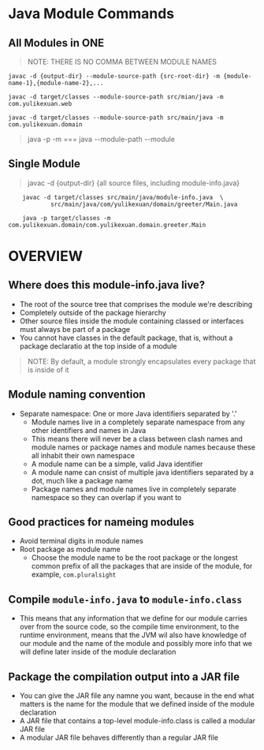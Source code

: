 # Java Module Commands

## All Modules in ONE 

> NOTE: THERE IS NO COMMA BETWEEN MODULE NAMES

``` 
javac -d {output-dir} --module-source-path {src-root-dir} -m {module-name-1},{module-name-2},... 
``` 

``` 
javac -d target/classes --module-source-path src/mian/java -m com.yulikexuan.web 
```

``` 
javac -d target/classes --module-source-path src/main/java -m com.yulikexuan.domain
``` 

> java -p -m === java --module-path --module



## Single Module 

> javac -d {output-dir} {all source files, including module-info.java}

``` 
    javac -d target/classes src/main/java/module-info.java  \ 
            src/main/java/com/yulikexuan/domain/greeter/Main.java
```

``` 
    java -p target/classes -m com.yulikexuan.domain/com.yulikexuan.domain.greeter.Main
```


# OVERVIEW

## Where does this module-info.java live?

- The root of the source tree that comprises the module we're describing
- Completely outside of the package hierarchy
- Other source files inside the module containing classed or interfaces must 
  always be part of a package
- You cannot have classes in the default package, that is, without a package 
  declaratio at the top inside of a module

> NOTE: By default,  a module strongly encapsulates every package that is inside of it


## Module naming convention

- Separate namespace: One or more Java identifiers separated by '.'
    - Module names live in a completely separate namespace from any other 
      identifiers and names in Java
    - This means there will never be a class between clash names and module 
      names or package names and module names because these all inhabit their 
      own namespace 
    - A module name can be a simple, valid Java identifier
    - A module name can cnsist of multiple java identifiers separated by a dot, 
      much  like a package name 
    - Package names and module names live in completely separate namespace so 
      they can overlap if you want to 


## Good practices for nameing modules

- Avoid terminal digits in module names
- Root package as module name
    - Choose the module name to be the root package or the longest common prefix 
      of all the packages that are inside of the module, for example, ``` com.pluralsight ```


## Compile ``` module-info.java ``` to ``` module-info.class ```

- This means that any information that we define for our module carries over 
  from the source code, so the compile time environment, to the runtime 
  environment, means that the JVM wil also have knowledge of our module and the 
  name of the module and possibly more info that we will define later inside of 
  the module declaration   


## Package the compilation output into a JAR file 

- You can give the JAR file any namne you want, because in the end what matters 
  is the name for the module that we defined inside of the module declaration 
- A JAR file that contains a top-level module-info.class is called a modular 
  JAR file
- A modular JAR file behaves differently than a regular JAR file
